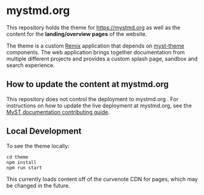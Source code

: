 # mystmd.org

This repository holds the theme for https://mystmd.org as well as the content for the **landing/overview pages** of the website.

The theme is a custom [Remix](https://remix.run) application that depends on [myst-theme](https://github.com/executablebooks/myst-theme) components. The web application brings together documentation from multiple different projects and provides a custom splash page, sandbox and search experience.

## How to update the content at mystmd.org

This repository does not control the deployment to mystmd.org . For instructions on how to update the live deployment at mystmd.org, see the [MyST documentation contributing guide](https://mystmd.org/guide/contribute-docs).

## Local Development

To see the theme locally:

```
cd theme
npm install
npm run start
```

This currently loads content off of the curvenote CDN for pages, which may be changed in the future.
